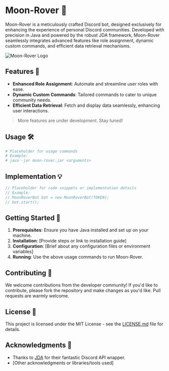 # Moon-Rover 🌙

Moon-Rover is a meticulously crafted Discord bot, designed exclusively for enhancing the experience of personal Discord
communities. Developed with precision in Java and powered by the robust JDA framework, Moon-Rover seamlessly integrates
advanced features like role assignment, dynamic custom commands, and efficient data retrieval mechanisms.

![Moon-Rover Logo](URL_TO_YOUR_LOGO_HERE)  <!-- Replace with the link to your logo if you have one -->

## Features 🚀

- **Enhanced Role Assignment**: Automate and streamline user roles with ease.
- **Dynamic Custom Commands**: Tailored commands to cater to unique community needs.
- **Efficient Data Retrieval**: Fetch and display data seamlessly, enhancing user interactions.

> More features are under development. Stay tuned!

## Usage 🛠

```bash
# Placeholder for usage commands
# Example: 
# java -jar moon-rover.jar <arguments>
```

## Implementation 💡

```java
// Placeholder for code snippets or implementation details
// Example:
// MoonRoverBot bot = new MoonRoverBot(TOKEN);
// bot.start();
```

## Getting Started 🌌

1. **Prerequisites**: Ensure you have Java installed and set up on your machine.
2. **Installation**: [Provide steps or link to installation guide]
3. **Configuration**: [Brief about any configuration files or environment variables]
4. **Running**: Use the above usage commands to run Moon-Rover.

## Contributing 🤝

We welcome contributions from the developer community! If you'd like to contribute, please fork the repository and make
changes as you'd like. Pull requests are warmly welcome.

## License 📜

This project is licensed under the MIT License - see
the [LICENSE.md](https://github.com/Lunova-Engineering/Moon-Rover/blob/main/LICENSE) file for details.

## Acknowledgments 🌟

- Thanks to [JDA](https://github.com/DV8FromTheWorld/JDA) for their fantastic Discord API wrapper.
- [Other acknowledgments or libraries/tools used]
